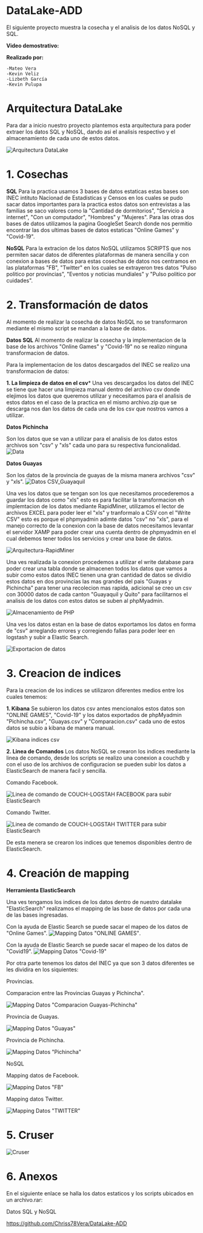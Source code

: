 # DataLake-ADD

  El siguiente proyecto muestra la cosecha y el analisis de los datos NoSQL y SQL. 
  
   **Video demostrativo:** 
   
   **Realizado por:**
   
    -Mateo Vera
    -Kevin Veliz
    -Lizbeth García
    -Kevin Pulupa
    
# Arquitectura DataLake
  Para dar a inicio nuestro proyecto plantemos esta arquitectura para poder extraer los datos SQL y NoSQL, dando asi el analisis respectivo y el almacenamiento de cada uno de estos datos.
  
  ![Arquitectura DataLake](./Imagenes/Arquitectura.png)
    
# 1. Cosechas

  **SQL**
     Para la practica usamos 3 bases de datos estaticas estas bases son INEC intituto Nacionad de Estadisticas y Censos en los cuales se pudo sacar datos importantes para la practica estos datos son entrevistas a las familias se saco valores como la "Cantidad de dormitorios", "Servicio a internet", "Con un computador", "Hombres" y "Mujeres".
     Para las otras dos bases de datos utilizamos la pagina GoogleSet Search donde nos permitio encontrar las dos ultimas bases de datos estaticas "Online Games" y "Covid-19".
     
 **NoSQL**
    Para la extracion de los datos NoSQL utilizamos SCRIPTS que nos permiten sacar datos de diferentes plataformas de manera sencilla y con conexion a bases de datos para estas cosechas de datos nos centramos en las plataformas "FB", "Twitter" en los cuales se extrayeron tres datos "Pulso politico por provincias", "Eventos y noticias mundiales" y "Pulso politico por cuidades".
 
 # 2. Transformación de datos
 
 Al momento de realizar la cosecha de datos NoSQL no se transformaron mediante el mismo script se mandan a la base de datos.
 
 **Datos SQL**
 Al momento de realizar la cosecha y la implementacion de la base de los archivos "Online Games" y "Covid-19" no se realizo ninguna transformacion de datos.
 
 Para la implementacion de los datos descargados del INEC se realizo una transformacion de datos:
 
 **1. La limpieza de datos en el csv***
 Una ves descargados los datos del INEC se tiene que hacer una limpieza manual dentro del archivo csv donde elejimos los datos que queremos utilizar y necesitamos para el analisis de estos datos en el caso de la practica en el mismo archivo.zip que se descarga nos dan los datos de cada una de los csv que nostros vamos a utilizar.
  
  **Datos Pichincha**
  
  
Son los datos que se van a utilizar para el analisis de los datos estos archivos son "csv" y "xls" cada uno para su respectiva funcionalidad.
 ![Data](./Imagenes/Datos_Pichincha.PNG)
 
  **Datos Guayas**
  
  
Son los datos de la provincia de guayas de la misma manera archivos "csv" y "xls".
 ![Datos CSV_Guayaquil](./Imagenes/Datos_Guayaquil.PNG)
    
    
 Una ves los datos que se tengan son los que necesitamos procederemos a guardar los datos como "xls" esto es para facilitar la transformacion eh implemtacion de los datos mediante RapidMiner, utilizamos el lector de archivos EXCEL para poder leer el "xls" y tranformalo a CSV con el "Write CSV" esto es porque el phpmyadmin adimte datos "csv" no "xls", para el manejo correcto de la conexion con la base de datos necesitamos levantar el servidor XAMP para poder crear una cuenta dentro de phpmyadmin en el cual debemos tener todos los servicios y crear una base de datos.
 
 ![Arquitectura-RapidMiner](./Imagenes/RapidMiner.PNG)
 
 Una ves realizada la conexion procedemos a utilizar el write database para poder crear una tabla donde se almacenen todos los datos que vamos a subir como estos datos INEC tienen una gran cantidad de datos se dividio estos datos en dos provincias las mas grandes del pais "Guayas y Pichincha" para tener una recolecion mas rapida, adicional se creo un csv con 30000 datos de cada canton "Guayaquil y Quito" para facilitarnos el analisis de los datos con estos datos se suben al phpMyadmin.
 
 ![Almacenamiento de PHP](./Imagenes/Almacenamiento_PHP.PNG)

Una ves los datos estan en la base de datos exportamos los datos en forma de "csv" arreglando errores y corregiendo fallas para poder leer en logstash y subir a Elastic Search.

![Exportacion de datos](./Imagenes/Exportacion.PNG)

 # 3. Creacion de indices 
 
 Para la creacion de los indices se utilizaron diferentes medios entre los cuales tenemos: 

  **1. Kibana**
    Se subieron los datos csv antes mencionalos estos datos son "ONLINE GAMES", "Covid-19" y los datos exportados de phpMyadmin "Pichincha.csv", "Guayas.csv" y "Comparacion.csv" cada uno de estos datos se subio a kibana de manera manual.
    
![Kibana indices csv ](./Imagenes/Datos_CSV.jpeg)


 **2. Linea de Comandos**
 Los datos NoSQL se crearon los indices mediante la linea de comando, desde los scripts se realizo una conexion a couchdb y con el uso de los archivos de configuracion se pueden subir los datos a ElasticSearch de manera facil y sencilla. 
 
 Comando Facebook.
 
 ![Linea de comando de COUCH-LOGSTAH FACEBOOK para subir ElasticSearch](./Imagenes/Comando_FB.png)
 
 
 Comando Twitter.
 
 ![Linea de comando de COUCH-LOGSTAH TWITTER para subir ElasticSearch](./Imagenes/Comando_Twitter.png)
  
  
 De esta menera se crearon los indices que tenemos disponibles dentro de ElasticSearch.
 
 # 4. Creación de mapping
 
  **Herramienta ElasticSearch**
  
   Una ves tengamos los indices de los datos dentro de nuestro datalake "ElasticSearch" realizamos el mapping de las base de datos por cada una de las bases ingresadas.
   
  
   Con la ayuda de Elastic Search se puede sacar el mapeo de los datos de "Online Games".
    ![Mapping Datos "ONLINE GAMES"](./Imagenes/Gamees.jpeg).
    
    
   Con la ayuda de Elastic Search se puede sacar el mapeo de los datos de "Covid19".
    ![Mapping Datos "Covid-19"](./Imagenes/covid19.jpeg)
    
   Por otra parte tenemos los datos del INEC ya que son 3 datos diferentes se les dividira en los siquientes:
   
   Provincias.
   
   Comparacion entre las Provincias Guayas y Pichincha".
   
   ![Mapping Datos "Comparacion Guayas-Pichincha"](./Imagenes/Comparacion.jpeg)
    
   Provincia de Guayas.
   
   ![Mapping Datos "Guayas"](./Imagenes/guayas.jpeg)
    
   Provincia de Pichincha.
   
   ![Mapping Datos "Pichincha"](./Imagenes/Pichcincha.jpeg)
 
 
 NoSQL
   
   Mapping datos de Facebook.
   
   ![Mapping Datos "FB"](./Imagenes/FB.jpeg)
    
   Mapping datos Twitter.
   
   ![Mapping Datos "TWITTER"](./Imagenes/twitter.jpeg)
   
 # 5. Cruser
 
  ![Cruser](./Imagenes/Cruser.jpeg)
 
 # 6. Anexos
 
 
 En el siguiente enlace se halla los datos estaticos y los  scripts ubicados en un archivo.rar: 
 
 Datos SQL y NoSQL
 
  https://github.com/Chriss78Vera/DataLake-ADD
    
